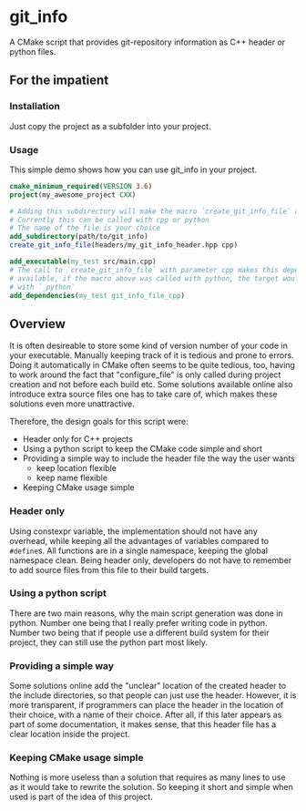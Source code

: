 # git_info
A CMake script that provides git-repository information as C++ header or python files.

## For the impatient
### Installation
Just copy the project as a subfolder into your project.
### Usage
This simple demo shows how you can use git_info in your project.
```cmake
cmake_minimum_required(VERSION 3.6)
project(my_awesome_project CXX)

# Adding this subdirectory will make the macro `create_git_info_file` available
# Currently this can be called with cpp or python
# The name of the file is your choice
add_subdirectory(path/to/git_info)
create_git_info_file(headers/my_git_info_header.hpp cpp)

add_executable(my_test src/main.cpp)
# The call to `create_git_info_file` with parameter cpp makes this dependency
# available, if the macro above was called with python, the target would end
# with `_python`
add_dependencies(my_test git_info_file_cpp)
```

## Overview
It is often desireable to store some kind of version number of your code in your executable.
Manually keeping track of it is tedious and prone to errors. Doing it automatically in CMake often
seems to be quite tedious, too, having to work around the fact that "configure_file" is
only called during project creation and not before each build etc. Some solutions available
online also introduce extra source files one has to take care of, which makes these solutions
even more unattractive.

Therefore, the design goals for this script were:
- Header only for C++ projects
- Using a python script to keep the CMake code simple and short
- Providing a simple way to include the header file the way the user wants
  - keep location flexible
  - keep name flexible
- Keeping CMake usage simple

### Header only
Using constexpr variable, the implementation should not have any overhead, while
keeping all the advantages of variables compared to `#define`s. All functions are in a single
namespace, keeping the global namespace clean. Being header only, developers do not have
to remember to add source files from this file to their build targets.

### Using a python script
There are two main reasons, why the main script generation was done in python.
Number one being that I really prefer writing code in python. Number two being that
if people use a different build system for their project, they can still use the
python part most likely.

### Providing a simple way
Some solutions online add the "unclear" location of the created header to
the include directories, so that people can just use the header. However, 
it is more transparent, if programmers can place the header in the location
of their choice, with a name of their choice. After all, if this later appears
as part of some documentation, it makes sense, that this header file has a
clear location inside the project.

### Keeping CMake usage simple
Nothing is more useless than a solution that requires as many lines to use
as it would take to rewrite the solution. So keeping it short and simple when
used is part of the idea of this project.
